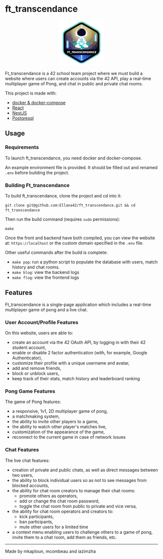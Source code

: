 # ft_transcendance

<p align="center">
  <img src="https://github.com/Ellana42/ft_transcendance/blob/main/frontend-app/public/ft_transcendencee.png" alt="ft_transcendance 42 project badge"/>
</p>

Ft_transcendance is a 42 school team project where we must build a website where users can create accounts via the 42 API, play a real-time multiplayer game of Pong, and chat in public and private chat rooms.

This project is made with:

- [docker & docker-compose](https://www.docker.com/)
- [React](https://react.dev/)
- [NestJS](https://nestjs.com/)
- [Postgresql](https://www.postgresql.org/)

## Usage

### Requirements

To launch ft_transcendance, you need docker and docker-compose.

An example environment file is provided. It should be filled out and renamed `.env` before building the project.

### Building Ft_transcendance

To build ft_transcendance, clone the project and cd into it:

```
git clone git@github.com:Ellana42/ft_transcendance.git && cd ft_transcendance
```

Then run the build command (requires `sudo` permissions):

```
make
```

Once the front and backend have both compiled, you can view the website at: `https://localhost` or the custom domain specified in the `.env` file.

Other useful commands after the build is complete:

- `make pop`: run a python script to populate the database with users, match history and chat rooms.
- `make blog`: view the backend logs
- `make flog`: view the frontend logs

## Features

Ft_transcendance is a single-page application which includes a real-time multiplayer game of pong and a live chat.

### User Account/Profile Features

On this website, users are able to:

- create an account via the 42 OAuth API, by logging in with their 42 student account,
- enable or disable 2 factor authentication (with, for example, Google Authenticator),
- customize their profile with a unique username and avatar,
- add and remove friends,
- block or unblock users,
- keep track of their stats, match history and leaderboard ranking

### Pong Game Features

The game of Pong features:

- a responsive, 1v1, 2D multiplayer game of pong,
- a matchmaking system,
- the ability to invite other players to a game,
- the ability to watch other player's matches live,
- customization of the appearance of the game,
- reconnect to the current game in case of network issues

### Chat Features

The live chat features:

- creation of private and public chats, as well as direct messages between two users,
- the ability to block individual users so as not to see messages from blocked accounts,
- the ability for chat room creators to manage their chat rooms:
  - promote others as operators,
  - add or change the chat room password,
  - toggle the chat room from public to private and vice versa,
- the ability for chat room operators and creators to:
  - kick participants,
  - ban participants,
  - mute other users for a limited time
- a context menu enabling users to challenge others to a game of pong, invite them to a chat room, add them as friends, etc.

---

Made by mkaploun, mcombeau and iazimzha
